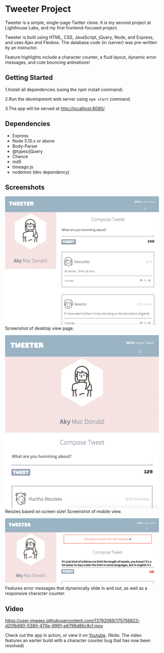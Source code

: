 # Tweeter Project

Tweeter is a simple, single-page Twitter clone. It is my second project at Lighthouse Labs, and my first frontend-focused project.

Tweeter is built using HTML, CSS, JavaScript, jQuery, Node, and Express, and uses Ajax and Flexbox. The database code (in /server) was pre-written by an instructor.

Feature highlights include a character counter, a fluid layout, dynamic error messages, and cute bouncing animations!

## Getting Started

1.Install all dependencies (using the npm install command).

2.Run the development web server using `npm start` command.

3.The app will be served at <http://localhost:8080/>

## Dependencies

- Express
- Node 5.10.x or above
- Body-Parser
- @types/jQuery
- Chance
- md5
- timeago.js
- nodemon (dev dependency)

## Screenshots

!["Screenshot of desktop view page."](https://github.com/solidquartz/tweeter/blob/master/docs/tweeter-home.png)
Screenshot of desktop view page.

!["Resizes based on screen size! Screenshot of mobile view."](https://github.com/solidquartz/tweeter/blob/master/docs/tweeter-mobile.png)
Resizes based on screen size! Screenshot of mobile view.

!["Features error messages that dynamically slide in and out, as well as a responsive character counter."](https://github.com/solidquartz/tweeter/blob/master/docs/error-message.png)
Features error messages that dynamically slide in and out, as well as a responsive character counter.

## Video

https://user-images.githubusercontent.com/13792069/175756823-d20fb680-5380-470e-9991-e6799d86c9cf.mov

Check out the app in action, or view it on [Youtube](https://youtu.be/DVBIcEbGeGU).
(Note: The video features an earlier build with a character counter bug that has now been resolved)
